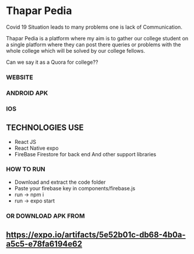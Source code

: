 # Thapar Pedia #
Covid 19 Situation leads to many problems one is lack of Communication.

Thapar Pedia is a platform where my aim is to gather our college student on a single platform where they can post there queries or problems with the whole college
which will be solved by our college fellows.  

Can we say it as a Quora for college??

### WEBSITE  ###
### ANDROID APK ###
### IOS ###

## TECHNOLOGIES USE ##

* React JS
* React Native expo
* FireBase Firestore for back end
And other support libraries


### HOW TO RUN ###

- Download and extract the code folder
- Paste your firebase key in components/firebase.js
- run -> npm i
- run -> expo start

### OR DOWNLOAD APK  FROM ##

## https://expo.io/artifacts/5e52b01c-db68-4b0a-a5c5-e78fa6194e62 ##

